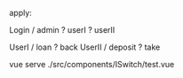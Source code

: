 apply:

Login / admin ? userI ? userII

UserI / loan ? back
UserII /  deposit ? take

vue serve ./src/components/ISwitch/test.vue